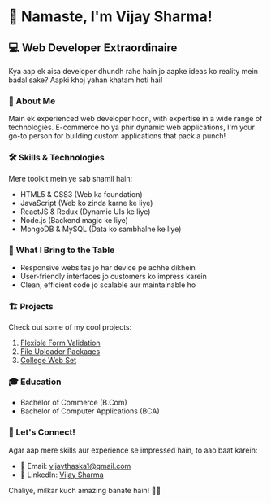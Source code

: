# 🚀 Namaste, I'm Vijay Sharma! 

## 💻 Web Developer Extraordinaire

Kya aap ek aisa developer dhundh rahe hain jo aapke ideas ko reality mein badal sake? Aapki khoj yahan khatam hoti hai!

### 🎯 About Me

Main ek experienced web developer hoon, with expertise in a wide range of technologies. E-commerce ho ya phir dynamic web applications, I'm your go-to person for building custom applications that pack a punch!

### 🛠️ Skills & Technologies

Mere toolkit mein ye sab shamil hain:

- HTML5 & CSS3 (Web ka foundation)
- JavaScript (Web ko zinda karne ke liye)
- ReactJS & Redux (Dynamic UIs ke liye)
- Node.js (Backend magic ke liye)
- MongoDB & MySQL (Data ko sambhalne ke liye)

### 🌟 What I Bring to the Table

- Responsive websites jo har device pe achhe dikhein
- User-friendly interfaces jo customers ko impress karein
- Clean, efficient code jo scalable aur maintainable ho

### 🏗️ Projects

Check out some of my cool projects:

1. [Flexible Form Validation](https://github.com/vijay-sharma1/flexible-form-validation)
2. [File Uploader Packages](https://github.com/vijay-sharma1/file-uploader-packages)
3. [College Web Set](https://github.com/vijay-sharma1/College-Web-Set)

### 🎓 Education

- Bachelor of Commerce (B.Com)
- Bachelor of Computer Applications (BCA)

### 🤝 Let's Connect!

Agar aap mere skills aur experience se impressed hain, to aao baat karein:

- 📧 Email: vijaythaska1@gmail.com
- 💼 LinkedIn: [Vijay Sharma](https://www.linkedin.com/in/vijay-sharma1)

Chaliye, milkar kuch amazing banate hain! 💪🏽
